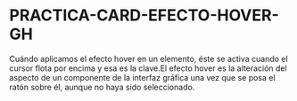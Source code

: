 # PRACTICA-CARD-EFECTO-HOVER-GH
Cuándo aplicamos el efecto hover en un elemento, éste se activa cuando el cursor flota por encima y esa es la clave.El efecto hover es la alteración del aspecto de un componente de la interfaz gráfica una vez que se posa el ratón sobre él, aunque no haya sido seleccionado.
